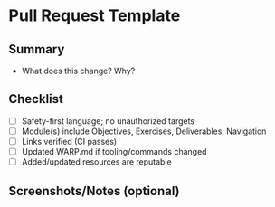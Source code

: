 # Pull Request Template

## Summary
- What does this change? Why?

## Checklist
- [ ] Safety-first language; no unauthorized targets
- [ ] Module(s) include Objectives, Exercises, Deliverables, Navigation
- [ ] Links verified (CI passes)
- [ ] Updated WARP.md if tooling/commands changed
- [ ] Added/updated resources are reputable

## Screenshots/Notes (optional)
